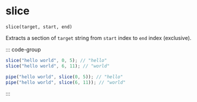 # slice

`slice(target, start, end)`

Extracts a section of `target` string from `start` index to `end` index (exclusive).

::: code-group

```ts [data-first]
slice("hello world", 0, 5); // "hello"
slice("hello world", 6, 11); // "world"
```

```ts [data-last]
pipe("hello world", slice(0, 5)); // "hello"
pipe("hello world", slice(6, 11)); // "world"
```

:::
